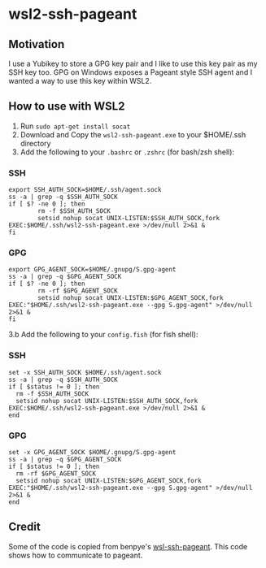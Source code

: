 # wsl2-ssh-pageant

## Motivation
I use a Yubikey to store a GPG key pair and I like to use this key pair as my SSH key too. GPG on Windows exposes a Pageant style SSH agent and I wanted a way to use this key within WSL2.

## How to use with WSL2

1. Run `sudo apt-get install socat`
2. Download and Copy the `wsl2-ssh-pageant.exe` to your $HOME/.ssh directory
3. Add the following to your `.bashrc` or `.zshrc` (for bash/zsh shell):

### SSH
```
export SSH_AUTH_SOCK=$HOME/.ssh/agent.sock
ss -a | grep -q $SSH_AUTH_SOCK
if [ $? -ne 0 ]; then
        rm -f $SSH_AUTH_SOCK
        setsid nohup socat UNIX-LISTEN:$SSH_AUTH_SOCK,fork EXEC:$HOME/.ssh/wsl2-ssh-pageant.exe >/dev/null 2>&1 &
fi
```

### GPG
```
export GPG_AGENT_SOCK=$HOME/.gnupg/S.gpg-agent
ss -a | grep -q $GPG_AGENT_SOCK
if [ $? -ne 0 ]; then
        rm -rf $GPG_AGENT_SOCK
        setsid nohup socat UNIX-LISTEN:$GPG_AGENT_SOCK,fork EXEC:"$HOME/.ssh/wsl2-ssh-pageant.exe --gpg S.gpg-agent" >/dev/null 2>&1 &
fi
```

3.b Add the following to your `config.fish` (for fish shell):

### SSH
```
set -x SSH_AUTH_SOCK $HOME/.ssh/agent.sock
ss -a | grep -q $SSH_AUTH_SOCK
if [ $status != 0 ]; then
  rm -f $SSH_AUTH_SOCK
  setsid nohup socat UNIX-LISTEN:$SSH_AUTH_SOCK,fork EXEC:$HOME/.ssh/wsl2-ssh-pageant.exe >/dev/null 2>&1 &
end
```

### GPG
```
set -x GPG_AGENT_SOCK $HOME/.gnupg/S.gpg-agent
ss -a | grep -q $GPG_AGENT_SOCK
if [ $status != 0 ]; then
  rm -rf $GPG_AGENT_SOCK
  setsid nohup socat UNIX-LISTEN:$GPG_AGENT_SOCK,fork EXEC:"$HOME/.ssh/wsl2-ssh-pageant.exe --gpg S.gpg-agent" >/dev/null 2>&1 &
end
```

## Credit

Some of the code is copied from benpye's [wsl-ssh-pageant](https://github.com/benpye/wsl-ssh-pageant). This code shows how to communicate to pageant.
